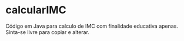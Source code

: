 # calcularIMC

Código em Java para calculo de IMC com finalidade educativa apenas. Sinta-se livre para copiar e alterar.
